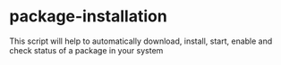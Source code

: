 # package-installation
This script will help to automatically download, install, start, enable and check status of a package in your system
